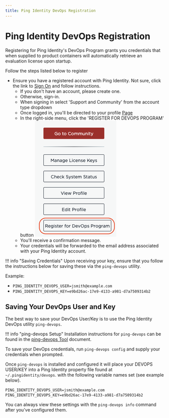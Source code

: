 ```yaml
---
title: Ping Identity DevOps Registration
---
```

# Ping Identity DevOps Registration

Registering for Ping Identity's DevOps Program grants you credentials that when supplied to product containers will automatically retrieve an evaluation license upon startup.

Follow the steps listed below to register

* Ensure you have a registered account with Ping Identity.  Not sure, click the link to [Sign On](https://www.pingidentity.com/en/account/sign-on.html) and follow instructions.
  * If you don't have an account, please create one.
  * Otherwise, sign-in.
  * When signing in select 'Support and Community' from the account type dropdown
  * Once logged in, you'll be directed to your profile [Page](https://support.pingidentity.com/s/)
  * In the right-side menu, click the 'REGISTER FOR DEVOPS PROGRAM' button
  ![Register for DevOps](../images/DEVOPS_REGISTRATION.png)
  * You'll receive a confirmation message.
  * Your credentials will be forwarded to the email address associated with your Ping Identity account.

!!! info "Saving Credentials"
    Upon receiving your key, ensure that you follow the instructions below for saving these via the `ping-devops` utility.

Example:

* `PING_IDENTITY_DEVOPS_USER=jsmith@example.com`
* `PING_IDENTITY_DEVOPS_KEY=e9bd26ac-17e9-4133-a981-d7a7509314b2`

## Saving Your DevOps User and Key

The best way to save your DevOps User/Key is to use the Ping Identity DevOps utility `ping-devops`.

!!! info "ping-devops Setup"
    Installation instructions for `ping-devops` can be found in the [ping-devops Tool](pingDevopsUtil.md) document.

To save your DevOps credentials, run `ping-devops config` and supply your credentials when prompted.

Once `ping-devops` is installed and configured it will place your DEVOPS USER/KEY into a Ping Identity property file found at
`~/.pingidentity/devops`.  with the following variable names set (see example below).

```text
PING_IDENTITY_DEVOPS_USER=jsmith@example.com
PING_IDENTITY_DEVOPS_KEY=e9bd26ac-17e9-4133-a981-d7a7509314b2
```

You can always view these settings with the `ping-devops info` command after you've configured them.

